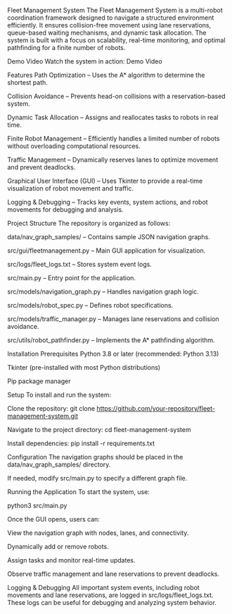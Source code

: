 Fleet Management System
The Fleet Management System is a multi-robot coordination framework designed to navigate a structured environment efficiently. It ensures collision-free movement using lane reservations, queue-based waiting mechanisms, and dynamic task allocation. The system is built with a focus on scalability, real-time monitoring, and optimal pathfinding for a finite number of robots.

Demo Video
Watch the system in action:
Demo Video

Features
Path Optimization – Uses the A* algorithm to determine the shortest path.

Collision Avoidance – Prevents head-on collisions with a reservation-based system.

Dynamic Task Allocation – Assigns and reallocates tasks to robots in real time.

Finite Robot Management – Efficiently handles a limited number of robots without overloading computational resources.

Traffic Management – Dynamically reserves lanes to optimize movement and prevent deadlocks.

Graphical User Interface (GUI) – Uses Tkinter to provide a real-time visualization of robot movement and traffic.

Logging & Debugging – Tracks key events, system actions, and robot movements for debugging and analysis.

Project Structure
The repository is organized as follows:

data/nav_graph_samples/ – Contains sample JSON navigation graphs.

src/gui/fleetmanagement.py – Main GUI application for visualization.

src/logs/fleet_logs.txt – Stores system event logs.

src/main.py – Entry point for the application.

src/models/navigation_graph.py – Handles navigation graph logic.

src/models/robot_spec.py – Defines robot specifications.

src/models/traffic_manager.py – Manages lane reservations and collision avoidance.

src/utils/robot_pathfinder.py – Implements the A* pathfinding algorithm.

Installation
Prerequisites
Python 3.8 or later (recommended: Python 3.13)

Tkinter (pre-installed with most Python distributions)

Pip package manager

Setup
To install and run the system:

Clone the repository:
git clone https://github.com/your-repository/fleet-management-system.git

Navigate to the project directory:
cd fleet-management-system

Install dependencies:
pip install -r requirements.txt

Configuration
The navigation graphs should be placed in the data/nav_graph_samples/ directory.

If needed, modify src/main.py to specify a different graph file.

Running the Application
To start the system, use:

python3 src/main.py

Once the GUI opens, users can:

View the navigation graph with nodes, lanes, and connectivity.

Dynamically add or remove robots.

Assign tasks and monitor real-time updates.

Observe traffic management and lane reservations to prevent deadlocks.

Logging & Debugging
All important system events, including robot movements and lane reservations, are logged in src/logs/fleet_logs.txt. These logs can be useful for debugging and analyzing system behavior.
